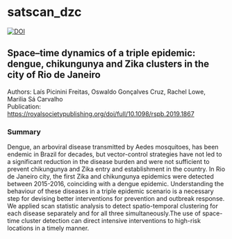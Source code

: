 # satscan_dzc

[![DOI](https://zenodo.org/badge/201090236.svg)](https://zenodo.org/badge/latestdoi/201090236)

## Space–time dynamics of a triple epidemic: dengue, chikungunya and Zika clusters in the city of Rio de Janeiro
Authors: Laís Picinini Freitas, Oswaldo Gonçalves Cruz, Rachel Lowe, Marilia Sá Carvalho  
Publication: https://royalsocietypublishing.org/doi/full/10.1098/rspb.2019.1867

### Summary
Dengue, an arboviral disease transmitted by Aedes mosquitoes, has been endemic in Brazil for decades, but vector-control strategies have not led to a significant reduction in the disease burden and were not sufficient to prevent chikungunya and Zika entry and establishment in the country. In Rio de Janeiro city, the first Zika and chikungunya epidemics were detected between 2015-2016, coinciding with a dengue epidemic. Understanding the behaviour of these diseases in a triple epidemic scenario is a necessary step for devising better interventions for prevention and outbreak response. We applied scan statistic analysis to detect spatio-temporal clustering for each disease separately and for all three simultaneously.The use of space-time cluster detection can direct intensive interventions to high-risk locations in a timely manner.
